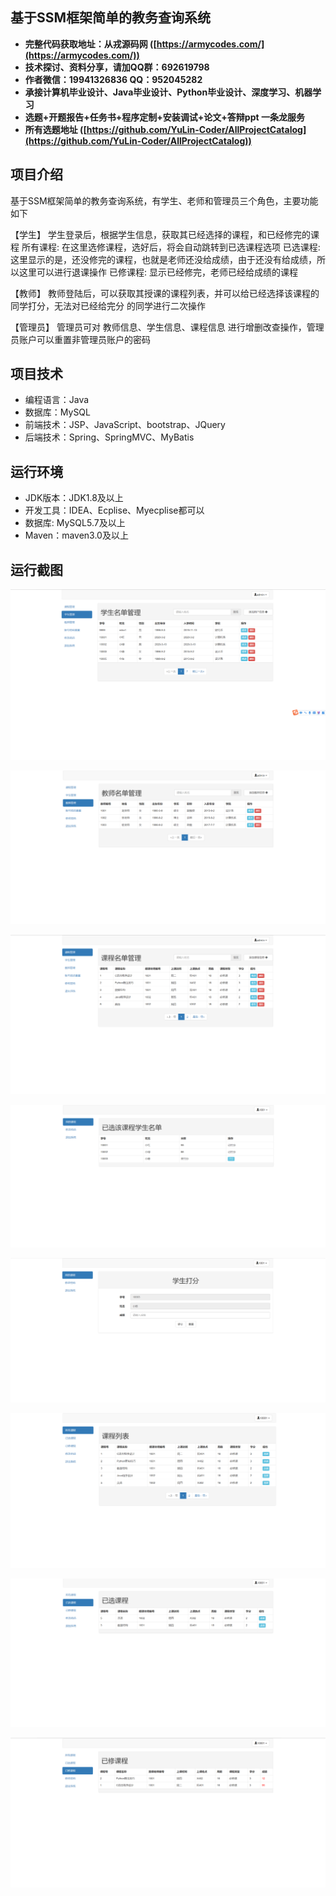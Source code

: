 ## 基于SSM框架简单的教务查询系统

- <b>完整代码获取地址：从戎源码网 ([https://armycodes.com/](https://armycodes.com/))</b>
- <b>技术探讨、资料分享，请加QQ群：692619798</b> 
- <b>作者微信：19941326836  QQ：952045282</b> 
- <b>承接计算机毕业设计、Java毕业设计、Python毕业设计、深度学习、机器学习</b>
- <b>选题+开题报告+任务书+程序定制+安装调试+论文+答辩ppt 一条龙服务</b>
- <b>所有选题地址 ([https://github.com/YuLin-Coder/AllProjectCatalog](https://github.com/YuLin-Coder/AllProjectCatalog)) </b>

## 项目介绍
基于SSM框架简单的教务查询系统，有学生、老师和管理员三个角色，主要功能如下

【学生】
学生登录后，根据学生信息，获取其已经选择的课程，和已经修完的课程
所有课程:  在这里选修课程，选好后，将会自动跳转到已选课程选项
已选课程:  这里显示的是，还没修完的课程，也就是老师还没给成绩，由于还没有给成绩，所以这里可以进行退课操作
已修课程: 显示已经修完，老师已经给成绩的课程

【教师】
教师登陆后，可以获取其授课的课程列表，并可以给已经选择该课程的同学打分，无法对已经给完分  的同学进行二次操作

【管理员】
管理员可对 教师信息、学生信息、课程信息 进行增删改查操作，管理员账户可以重置非管理员账户的密码

## 项目技术
- 编程语言：Java
- 数据库：MySQL
- 前端技术：JSP、JavaScript、bootstrap、JQuery
- 后端技术：Spring、SpringMVC、MyBatis

## 运行环境
- JDK版本：JDK1.8及以上
- 开发工具：IDEA、Ecplise、Myecplise都可以
- 数据库: MySQL5.7及以上
- Maven：maven3.0及以上

## 运行截图
![](screenshot/1.png)

![](screenshot/2.png)

![](screenshot/3.png)

![](screenshot/4.png)

![](screenshot/5.png)

![](screenshot/6.png)

![](screenshot/7.png)

![](screenshot/8.png)
